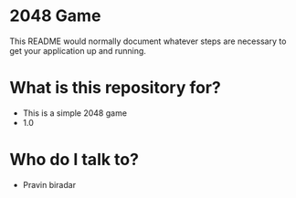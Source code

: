 # 2048 Game 

This README would normally document whatever steps are necessary to get your application up and running.

# What is this repository for? 

* This is a simple 2048 game 
* 1.0

# Who do I talk to? 

* Pravin biradar
